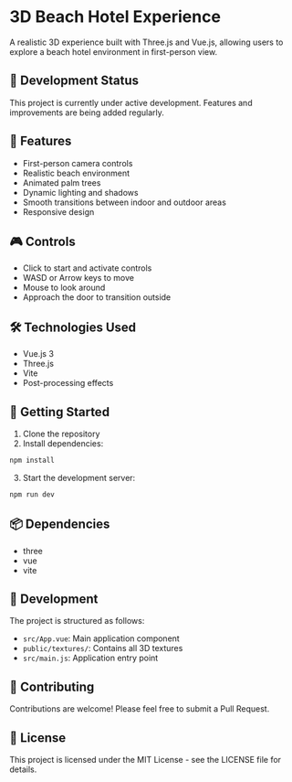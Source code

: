 # 3D Beach Hotel Experience

A realistic 3D experience built with Three.js and Vue.js, allowing users to explore a beach hotel environment in first-person view.

## 🚧 Development Status

This project is currently under active development. Features and improvements are being added regularly.

## 🌟 Features

- First-person camera controls
- Realistic beach environment
- Animated palm trees
- Dynamic lighting and shadows
- Smooth transitions between indoor and outdoor areas
- Responsive design

## 🎮 Controls

- Click to start and activate controls
- WASD or Arrow keys to move
- Mouse to look around
- Approach the door to transition outside

## 🛠️ Technologies Used

- Vue.js 3
- Three.js
- Vite
- Post-processing effects

## 🚀 Getting Started

1. Clone the repository
2. Install dependencies:
```bash
npm install
```
3. Start the development server:
```bash
npm run dev
```

## 📦 Dependencies

- three
- vue
- vite

## 🔧 Development

The project is structured as follows:
- `src/App.vue`: Main application component
- `public/textures/`: Contains all 3D textures
- `src/main.js`: Application entry point

## 🤝 Contributing

Contributions are welcome! Please feel free to submit a Pull Request.

## 📝 License

This project is licensed under the MIT License - see the LICENSE file for details. 